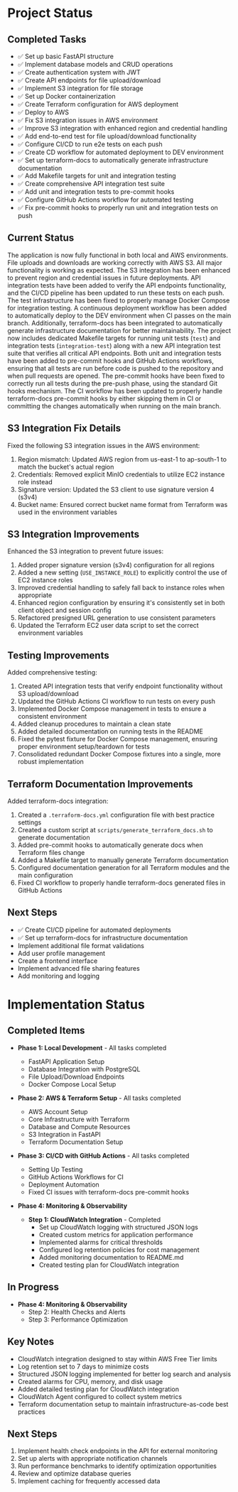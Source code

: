 # Project Status

## Completed Tasks
- ✅ Set up basic FastAPI structure
- ✅ Implement database models and CRUD operations
- ✅ Create authentication system with JWT
- ✅ Create API endpoints for file upload/download
- ✅ Implement S3 integration for file storage
- ✅ Set up Docker containerization
- ✅ Create Terraform configuration for AWS deployment
- ✅ Deploy to AWS
- ✅ Fix S3 integration issues in AWS environment
- ✅ Improve S3 integration with enhanced region and credential handling
- ✅ Add end-to-end test for file upload/download functionality
- ✅ Configure CI/CD to run e2e tests on each push
- ✅ Create CD workflow for automated deployment to DEV environment
- ✅ Set up terraform-docs to automatically generate infrastructure documentation
- ✅ Add Makefile targets for unit and integration testing
- ✅ Create comprehensive API integration test suite
- ✅ Add unit and integration tests to pre-commit hooks
- ✅ Configure GitHub Actions workflow for automated testing
- ✅ Fix pre-commit hooks to properly run unit and integration tests on push

## Current Status
The application is now fully functional in both local and AWS environments. File uploads and downloads are working correctly with AWS S3. All major functionality is working as expected. The S3 integration has been enhanced to prevent region and credential issues in future deployments. API integration tests have been added to verify the API endpoints functionality, and the CI/CD pipeline has been updated to run these tests on each push. The test infrastructure has been fixed to properly manage Docker Compose for integration testing. A continuous deployment workflow has been added to automatically deploy to the DEV environment when CI passes on the main branch. Additionally, terraform-docs has been integrated to automatically generate infrastructure documentation for better maintainability. The project now includes dedicated Makefile targets for running unit tests (`test`) and integration tests (`integration-test`) along with a new API integration test suite that verifies all critical API endpoints. Both unit and integration tests have been added to pre-commit hooks and GitHub Actions workflows, ensuring that all tests are run before code is pushed to the repository and when pull requests are opened. The pre-commit hooks have been fixed to correctly run all tests during the pre-push phase, using the standard Git hooks mechanism. The CI workflow has been updated to properly handle terraform-docs pre-commit hooks by either skipping them in CI or committing the changes automatically when running on the main branch.

## S3 Integration Fix Details
Fixed the following S3 integration issues in the AWS environment:
1. Region mismatch: Updated AWS region from us-east-1 to ap-south-1 to match the bucket's actual region
2. Credentials: Removed explicit MinIO credentials to utilize EC2 instance role instead
3. Signature version: Updated the S3 client to use signature version 4 (s3v4)
4. Bucket name: Ensured correct bucket name format from Terraform was used in the environment variables

## S3 Integration Improvements
Enhanced the S3 integration to prevent future issues:
1. Added proper signature version (s3v4) configuration for all regions
2. Added a new setting (`USE_INSTANCE_ROLE`) to explicitly control the use of EC2 instance roles
3. Improved credential handling to safely fall back to instance roles when appropriate
4. Enhanced region configuration by ensuring it's consistently set in both client object and session config
5. Refactored presigned URL generation to use consistent parameters
6. Updated the Terraform EC2 user data script to set the correct environment variables

## Testing Improvements
Added comprehensive testing:
1. Created API integration tests that verify endpoint functionality without S3 upload/download
2. Updated the GitHub Actions CI workflow to run tests on every push
3. Implemented Docker Compose management in tests to ensure a consistent environment
4. Added cleanup procedures to maintain a clean state
5. Added detailed documentation on running tests in the README
6. Fixed the pytest fixture for Docker Compose management, ensuring proper environment setup/teardown for tests
7. Consolidated redundant Docker Compose fixtures into a single, more robust implementation

## Terraform Documentation Improvements
Added terraform-docs integration:
1. Created a `.terraform-docs.yml` configuration file with best practice settings
2. Created a custom script at `scripts/generate_terraform_docs.sh` to generate documentation
3. Added pre-commit hooks to automatically generate docs when Terraform files change
4. Added a Makefile target to manually generate Terraform documentation
5. Configured documentation generation for all Terraform modules and the main configuration
6. Fixed CI workflow to properly handle terraform-docs generated files in GitHub Actions

## Next Steps
- ✅ Create CI/CD pipeline for automated deployments
- ✅ Set up terraform-docs for infrastructure documentation
- Implement additional file format validations
- Add user profile management
- Create a frontend interface
- Implement advanced file sharing features
- Add monitoring and logging

# Implementation Status

## Completed Items
- **Phase 1: Local Development** - All tasks completed
  - FastAPI Application Setup
  - Database Integration with PostgreSQL
  - File Upload/Download Endpoints
  - Docker Compose Local Setup

- **Phase 2: AWS & Terraform Setup** - All tasks completed
  - AWS Account Setup
  - Core Infrastructure with Terraform
  - Database and Compute Resources
  - S3 Integration in FastAPI
  - Terraform Documentation Setup

- **Phase 3: CI/CD with GitHub Actions** - All tasks completed
  - Setting Up Testing
  - GitHub Actions Workflows for CI
  - Deployment Automation
  - Fixed CI issues with terraform-docs pre-commit hooks

- **Phase 4: Monitoring & Observability**
  - **Step 1: CloudWatch Integration** - Completed
    - Set up CloudWatch logging with structured JSON logs
    - Created custom metrics for application performance
    - Implemented alarms for critical thresholds
    - Configured log retention policies for cost management
    - Added monitoring documentation to README.md
    - Created testing plan for CloudWatch integration

## In Progress
- **Phase 4: Monitoring & Observability**
  - Step 2: Health Checks and Alerts
  - Step 3: Performance Optimization

## Key Notes
- CloudWatch integration designed to stay within AWS Free Tier limits
- Log retention set to 7 days to minimize costs
- Structured JSON logging implemented for better log search and analysis
- Created alarms for CPU, memory, and disk usage
- Added detailed testing plan for CloudWatch integration
- CloudWatch Agent configured to collect system metrics
- Terraform documentation setup to maintain infrastructure-as-code best practices

## Next Steps
1. Implement health check endpoints in the API for external monitoring
2. Set up alerts with appropriate notification channels
3. Run performance benchmarks to identify optimization opportunities
4. Review and optimize database queries
5. Implement caching for frequently accessed data
